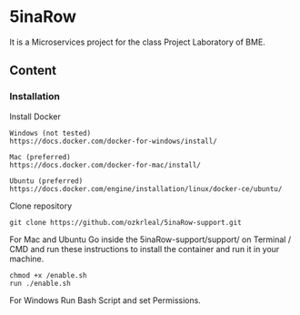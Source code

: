 # 5inaRow

It is a Microservices project for the class Project Laboratory of BME.


## Content

### Installation

Install Docker
````
Windows (not tested)
https://docs.docker.com/docker-for-windows/install/

Mac (preferred)
https://docs.docker.com/docker-for-mac/install/

Ubuntu (preferred)
https://docs.docker.com/engine/installation/linux/docker-ce/ubuntu/
````

Clone repository
````
git clone https://github.com/ozkrleal/5inaRow-support.git
````

For Mac and Ubuntu
Go inside the 5inaRow-support/support/ on Terminal / CMD and
run these instructions to install the container and run it in your machine.

````
chmod +x /enable.sh
run ./enable.sh
`````

For Windows
Run Bash Script and set Permissions.

